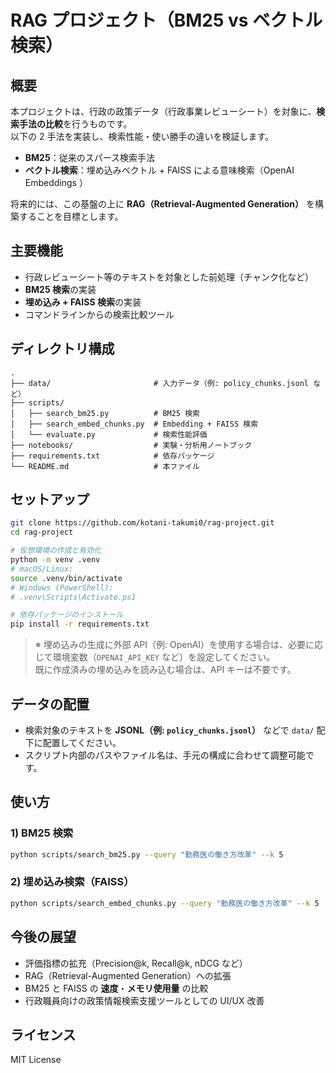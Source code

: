 # RAG プロジェクト（BM25 vs ベクトル検索）

## 概要
本プロジェクトは、行政の政策データ（行政事業レビューシート）を対象に、**検索手法の比較**を行うものです。  
以下の 2 手法を実装し、検索性能・使い勝手の違いを検証します。

- **BM25**：従来のスパース検索手法  
- **ベクトル検索**：埋め込みベクトル + FAISS による意味検索（OpenAI Embeddings ）

将来的には、この基盤の上に **RAG（Retrieval-Augmented Generation）** を構築することを目標とします。

## 主要機能
- 行政レビューシート等のテキストを対象とした前処理（チャンク化など）
- **BM25 検索**の実装
- **埋め込み + FAISS 検索**の実装
- コマンドラインからの検索比較ツール

## ディレクトリ構成
```
.
├── data/                       # 入力データ（例: policy_chunks.jsonl など）
├── scripts/
│   ├── search_bm25.py          # BM25 検索
│   ├── search_embed_chunks.py  # Embedding + FAISS 検索
│   └── evaluate.py             # 検索性能評価
├── notebooks/                  # 実験・分析用ノートブック
├── requirements.txt            # 依存パッケージ
└── README.md                   # 本ファイル
```

## セットアップ
```bash
git clone https://github.com/kotani-takumi0/rag-project.git
cd rag-project

# 仮想環境の作成と有効化
python -m venv .venv
# macOS/Linux:
source .venv/bin/activate
# Windows (PowerShell):
# .venv\Scripts\Activate.ps1

# 依存パッケージのインストール
pip install -r requirements.txt
```

> ※ 埋め込みの生成に外部 API（例: OpenAI）を使用する場合は、必要に応じて環境変数（`OPENAI_API_KEY` など）を設定してください。  
> 既に作成済みの埋め込みを読み込む場合は、API キーは不要です。

## データの配置
- 検索対象のテキストを **JSONL（例: `policy_chunks.jsonl`）** などで `data/` 配下に配置してください。
- スクリプト内部のパスやファイル名は、手元の構成に合わせて調整可能です。

## 使い方

### 1) BM25 検索
```bash
python scripts/search_bm25.py --query "勤務医の働き方改革" --k 5
```

### 2) 埋め込み検索（FAISS）
```bash
python scripts/search_embed_chunks.py --query "勤務医の働き方改革" --k 5
```


## 今後の展望
- 評価指標の拡充（Precision@k, Recall@k, nDCG など）
- RAG（Retrieval-Augmented Generation）への拡張
- BM25 と FAISS の **速度**・**メモリ使用量** の比較
- 行政職員向けの政策情報検索支援ツールとしての UI/UX 改善

## ライセンス
MIT License
